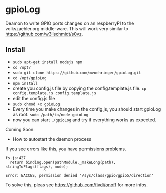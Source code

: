 gpioLog
==========
Deamon to write GPIO ports changes on an respberryPI to the volkszaehler.org middle-ware. This will work very similar to https://github.com/w3llschmidt/s0vz.

Install
--------
 * `sudo apt-get install nodejs npm`
 * `cd /opt/`
 * `sudo git clone https://github.com/mvoehringer/gpioLog.git`
 * `cd /opt/gpioLog`
 * `npm install`
 * create you config.js file by copying the config.template.js file. `cp config.template.js config.template.js`
 * edit the config.js file
 * `sudo chmod +x gpioLog`
 * Every time you make changes in the config.js, you should start gpioLog as root. `sudo /path/to/node gpioLog`
 * now you can start `./gpioLog` and try if everything works as expected.

 Coming Soon: 
  * How to autostart the daemon process 


If you see errors like this, you have permissions problems.
```
fs.js:427
  return binding.open(pathModule._makeLong(path), stringToFlags(flags), mode);
                 ^
Error: EACCES, permission denied '/sys/class/gpio/gpio5/direction'
```
To solve this, pleas see https://github.com/fivdi/onoff for more infos.